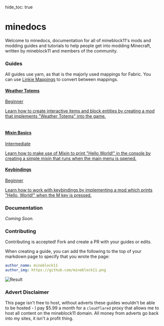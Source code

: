 hide_toc: true

# minedocs

Welcome to minedocs, documentation for all of mineblock11's mods and modding guides and tutorials to help people get into modding Minecraft, written by mineblock11 and members of the community.

### Guides

All guides use yarn, as that is the majorly used mappings for Fabric. You can use [Linkie Mappings](https://linkie.shedaniel.me/mappings) to convert between mappings.

<div class="tile is-ancestor is-flexy">
    <div class="tile">
        <div class="tile is-parent is-vertical is-primary"><a href="/guides/totem"
                class="tile is-child notification box">
                <h4 class="subtitle is-capitalized">Weather Totems</h4>
                <span class="tag is-success">Beginner</span>
                <p class="content">
                    Learn how to create interactive items and block entities by creating a mod that implements "Weather
                    Totems" into the game.<br />
                    <br />
                </p>
            </a></div>
    </div>
    <div class="tile">
        <div class="tile is-parent is-vertical is-primary"><a href="/guides/mixin_basics"
                class="tile is-child notification box">
                <h4 class="subtitle is-capitalized">Mixin Basics</h4>
                <span class="tag is-warning">Intermediate</span>
                <p class="content">
                    Learn how to make use of Mixin to print "Hello World!" in the console by creating a simple mixin that 
                    runs when the main menu is opened.
                </p>
            </a></div>
    </div>
    <div class="tile">
        <div class="tile is-parent is-vertical is-primary">
            <a href="/guides/keybinding" class="tile is-child notification box">
                <h4 class="subtitle is-capitalized">Keybindings</h4>
                <span class="tag is-success">Beginner</span>
                <p class="content">Learn how to work with keybindings by implementing a mod which prints "Hello, World!" when the M key is pressed.</p>
            </a>
        </div>
    </div>
    <!-- <div class="tile">
        <div class="tile is-parent is-vertical is-primary">
            <a href="https://ko-fi.com/mineblock11" class="tile is-child notification box">
                <h4 class="subtitle is-capitalized"><i class="fa-solid fa-pizza-slice"></i> Ko-Fi</h4>
                <p class="content">Buy me a pizza and support me in developing mods in the future.</p>
            </a>
        </div>
    </div> -->
</div>

### Documentation

*Coming Soon.*

### Contributing

Contributing is accepted! Fork and create a PR with your guides or edits.

When creating a guide, you can add the following to the top of your markdown page to specify that you wrote the page:

```yml
author_name: mineblock11
author_img: https://github.com/mineblock11.png
```

![Result](/images/index/result.png)

### Advert Disclaimer

This page isn't free to host, without adverts these guides wouldn't be able to be hosted - I pay $5.99 a month for a `cloudflared` proxy that allows me to host all content on the mineblock11 domain. All money from adverts go back into my sites, it isn't a profit thing.

